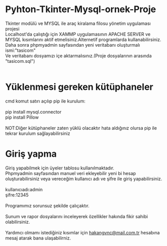 # Pyhton-Tkinter-Mysql-ornek-Proje
 Tkinter modülü ve MYSQL ile araç kiralama filosu yönetim uygulaması projesi<br>
 Localhost'da çalıştığı için XAMMP uygulamasının APACHE SERVER ve MYSQL kısımlarını aktif etmelisiniz.Alternetif programlarda kullanabilirsiniz.<br>
 Daha sonra phpmyadmin sayfasından yeni veritabanı oluşturmalı ismi:"tasicom"<br>
 Ve veritabanı dosyamızı içe aktarmalısınız.(Proje dosyalarının arasında "tasicom.sql") <br>
<br>
# Yüklenmesi gereken kütüphaneler
cmd komut satırı açılıp pip ile kurulum:<br><br>
pip install mysql.connector<br>
pip install Pillow<br>
<br>
NOT:Diğer kütüphaneler zaten yüklü olacaktır hata aldığınız olursa pip ile tekrar kurulum sağlayabilirsiniz
# Giriş yapma
Giriş yapabilmek için üyeler tablosu kullanılmaktadır.<br>
Phpmyadmin sayfasından manuel veri ekleyebilir yeni bi hesap oluşturabilirsiniz veya vereceğim kullanıcı adı ve şifre ile giriş yapabilirsiniz.<br>
<br>
kullanıcıadı:admin <br>
şifre:12345<br>
<br>
Programımız sorunsuz şekilde çalıçaktır.<br><br>
Sunum ve rapor dosyalarını inceleyerek özellikler hakında fikir sahibi olabilirsiniz.<br><br>
Yardımcı olmamı istediğiniz kısımlar için hakangvnc@mail.com.tr hesabına mesaj atarak bana ulaşabilirniz.<br>
